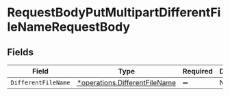 # RequestBodyPutMultipartDifferentFileNameRequestBody


## Fields

| Field                                                                         | Type                                                                          | Required                                                                      | Description                                                                   |
| ----------------------------------------------------------------------------- | ----------------------------------------------------------------------------- | ----------------------------------------------------------------------------- | ----------------------------------------------------------------------------- |
| `DifferentFileName`                                                           | [*operations.DifferentFileName](../../models/operations/differentfilename.md) | :heavy_minus_sign:                                                            | N/A                                                                           |